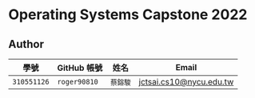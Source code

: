 # Operating Systems Capstone 2022

## Author

| 學號 | GitHub 帳號 | 姓名 | Email |
| --- | ----------- | --- | --- |
|`310551126`| `roger90810` | `蔡鎔駿` | jctsai.cs10@nycu.edu.tw |